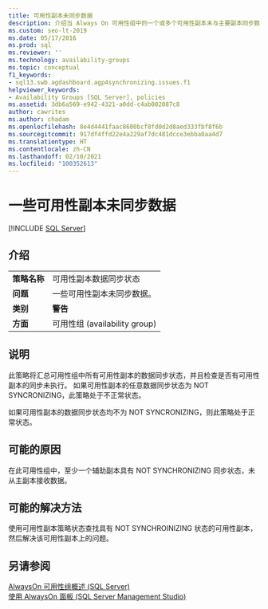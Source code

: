 ```yaml
---
title: 可用性副本未同步数据
description: 介绍当 Always On 可用性组中的一个或多个可用性副本未与主要副本同步数据时的可能原因和解决方法。
ms.custom: seo-lt-2019
ms.date: 05/17/2016
ms.prod: sql
ms.reviewer: ''
ms.technology: availability-groups
ms.topic: conceptual
f1_keywords:
- sql13.swb.agdashboard.agp4synchronizing.issues.f1
helpviewer_keywords:
- Availability Groups [SQL Server], policies
ms.assetid: 3db6a569-e942-4321-a0dd-c4ab002087c8
author: cawrites
ms.author: chadam
ms.openlocfilehash: 8e4d4441faac8600bcf8fd0d2d8aed333fbf8f6b
ms.sourcegitcommit: 917df4ffd22e4a229af7dc481dcce3ebba0aa4d7
ms.translationtype: HT
ms.contentlocale: zh-CN
ms.lasthandoff: 02/10/2021
ms.locfileid: "100352613"
---
```

# <a name="some-availability-replicas-are-not-synchronizing-data"></a>一些可用性副本未同步数据
[!INCLUDE [SQL Server](../../../includes/applies-to-version/sqlserver.md)]
    
## <a name="introduction"></a>介绍  
  
|||  
|-|-|  
|**策略名称**|可用性副本数据同步状态|  
|**问题**|一些可用性副本未同步数据。|  
|**类别**|**警告**|  
|**方面**|可用性组 (availability group)|  
  
## <a name="description"></a>说明  
 此策略将汇总可用性组中所有可用性副本的数据同步状态，并且检查是否有可用性副本的同步未执行。 如果可用性副本的任意数据同步状态为 NOT SYNCRONIZING，此策略处于不正常状态。  
  
 如果可用性副本的数据同步状态均不为 NOT SYNCRONIZING，则此策略处于正常状态。  
 
## <a name="possible-causes"></a>可能的原因  
 在此可用性组中，至少一个辅助副本具有 NOT SYNCHRONIZING 同步状态，未从主副本接收数据。  
  
## <a name="possible-solution"></a>可能的解决方法  
 使用可用性副本策略状态查找具有 NOT SYNCHROINIZING 状态的可用性副本，然后解决该可用性副本上的问题。  
  
## <a name="see-also"></a>另请参阅  
 [AlwaysOn 可用性组概述 (SQL Server)](../../../database-engine/availability-groups/windows/overview-of-always-on-availability-groups-sql-server.md)   
 [使用 AlwaysOn 面板 (SQL Server Management Studio)](../../../database-engine/availability-groups/windows/use-the-always-on-dashboard-sql-server-management-studio.md)  
  
  
